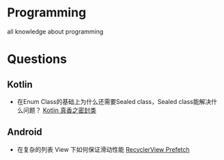 # Programming
all knowledge about programming

# Questions
## Kotlin
- 在Enum Class的基础上为什么还需要Sealed class，Sealed class能解决什么问题？ [Kotlin 真香之密封类](https://woaitqs.cc/2019/09/15/kotlin-sealed-class/)

## Android
- 在复杂的列表 View 下如何保证滑动性能 [RecyclerView Prefetch](https://medium.com/google-developers/recyclerview-prefetch-c2f269075710)
